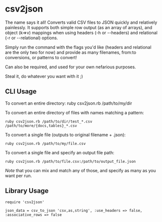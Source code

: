 csv2json
========

The name says it all! Converts valid CSV files to JSON quickly and relatively painlessly. It supports both simple row output (as an array of arrays), and object (k=>v) mappings when using headers (-h or --headers) and relational (-r or --relational) options.

Simply run the command with the flags you'd like (headers and relational are the only two for now) and provide as many filenames, from:to conversions, or patterns to convert!

Can also be required, and used for your own nefarious purposes.

Steal it, do whatever you want with it ;)

CLI Usage
---------
To convert an entire directory:
    ruby csv2json.rb /path/to/my/dir

To convert an entire directory of files with names matching a pattern:
    
    ruby csv2json.rb /path/to/dir/test_*.csv /path/to/more/{docs,tables}_*.csv

To convert a single file (outputs to original filename + .json):
    
    ruby csv2json.rb /path/to/my/file.csv

To convert a single file and specify an output file path:
    
    ruby csv2json.rb /path/to/file.csv:/path/to/output_file.json

*Note* that you can mix and match any of those, and specify as many as you want per run.

Library Usage
-------------
    require 'csv2json'
  
    json_data = csv_to_json 'csv,as,string', :use_headers => false, :associative_rows => false

